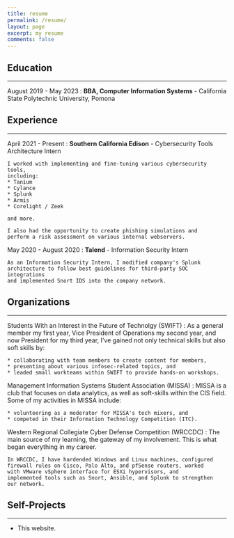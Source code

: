 ```yaml
---
title: resume
permalink: /resume/
layout: page
excerpt: my resume
comments: false
---
```

Education
---------
<hr>

August 2019 - May 2023
:   **BBA, Computer Information Systems** - California State Polytechnic University, Pomona


Experience
----------
<hr>

April 2021 - Present
:   **Southern California Edison** - Cybersecurity Tools Architecture Intern

    I worked with implementing and fine-tuning various cybersecurity tools,
    including:
    * Tanium
    * Cylance
    * Splunk
    * Armis
    * Corelight / Zeek

    and more.
    
    I also had the opportunity to create phishing simulations and 
    perform a risk assessment on various internal webservers.

May 2020 - August 2020
:   **Talend** - Information Security Intern

    As an Information Security Intern, I modified company's Splunk
    architecture to follow best guidelines for third-party SOC integrations
    and implemented Snort IDS into the company network. 



Organizations
--------------------
<hr>

Students With an Interest in the Future of Technolgy (SWIFT)
:   As a general member my first year, Vice President of Operations my
    second year, and now President for my third year, I've gained
    not only technical skills but also soft skills by:

    * collaborating with team members to create content for members,
    * presenting about various infosec-related topics, and
    * leaded small workteams within SWIFT to provide hands-on workshops.

Management Information Systems Student Association (MISSA)
:   MISSA is a club that focuses on data analytics, as well as soft-skills
    within the CIS field. Some of my activities in MISSA include:

    * volunteering as a moderator for MISSA's tech mixers, and
    * competed in their Information Technology Competition (ITC).

Western Regional Collegiate Cyber Defense Competition (WRCCDC)
:   The main source of my learning, the gateway of my involvement.
    This is what began everything in my career.

    In WRCCDC, I have hardended Windows and Linux machines, configured
    firewall rules on Cisco, Palo Alto, and pfSense routers, worked
    with VMware vSphere interface for ESXi hypervisors, and
    implemented tools such as Snort, Ansible, and Splunk to strengthen
    our network.


Self-Projects
----------------------------------------
<hr>

* This website.